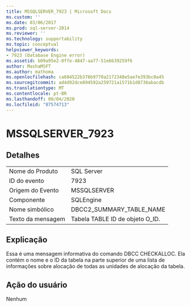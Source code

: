 ```yaml
---
title: MSSQLSERVER_7923 | Microsoft Docs
ms.custom: ''
ms.date: 03/06/2017
ms.prod: sql-server-2014
ms.reviewer: ''
ms.technology: supportability
ms.topic: conceptual
helpviewer_keywords:
- 7923 (Database Engine error)
ms.assetid: b09a95e2-0ffe-4847-aa77-51e6639259f6
author: MashaMSFT
ms.author: mathoma
ms.openlocfilehash: ca684522b376b9770a2172348e5ae7e393bc0a45
ms.sourcegitcommit: ad4d92dce894592a259721a1571b1d8736abacdb
ms.translationtype: MT
ms.contentlocale: pt-BR
ms.lasthandoff: 08/04/2020
ms.locfileid: "87574713"
---
```

# <a name="mssqlserver_7923"></a>MSSQLSERVER_7923
    
## <a name="details"></a>Detalhes  
  
|||  
|-|-|  
|Nome do Produto|SQL Server|  
|ID do evento|7923|  
|Origem do Evento|MSSQLSERVER|  
|Componente|SQLEngine|  
|Nome simbólico|DBCC2_SUMMARY_TABLE_NAME|  
|Texto da mensagem|Tabela TABLE                ID de objeto O_ID.|  
  
## <a name="explanation"></a>Explicação  
 Essa é uma mensagem informativa do comando DBCC CHECKALLOC. Ela contém o nome e o ID da tabela na parte superior de uma lista de informações sobre alocação de todas as unidades de alocação da tabela.  
  
## <a name="user-action"></a>Ação do usuário  
 Nenhum  
  
  
